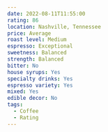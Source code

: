 ```yaml
---
date: 2022-08-11T11:55:00
rating: 86
location: Nashville, Tennessee
price: Average
roast level: Medium
espresso: Exceptional
sweetness: Balanced
strength: Balanced
bitter: No
house syrups: Yes
specialty drinks: Yes
espresso variety: Yes
mixed: Yes
edible decor: No
tags:
  - Coffee
  - Rating
---
```



